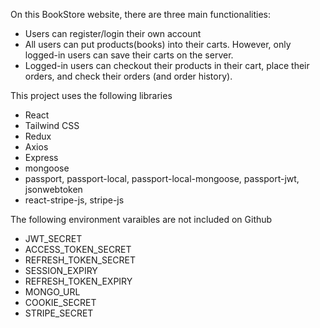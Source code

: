 On this BookStore website, there are three main functionalities:
* Users can register/login their own account
* All users can put products(books) into their carts. However, only logged-in users can save their carts on the server.
* Logged-in users can checkout their products in their cart, place their orders, and check their orders (and order history).


This project uses the following libraries
* React
* Tailwind CSS
* Redux
* Axios
* Express
* mongoose
* passport, passport-local, passport-local-mongoose, passport-jwt, jsonwebtoken
* react-stripe-js, stripe-js

The following environment varaibles are not included on Github
* JWT_SECRET
* ACCESS_TOKEN_SECRET
* REFRESH_TOKEN_SECRET
* SESSION_EXPIRY
* REFRESH_TOKEN_EXPIRY
* MONGO_URL
* COOKIE_SECRET
* STRIPE_SECRET


